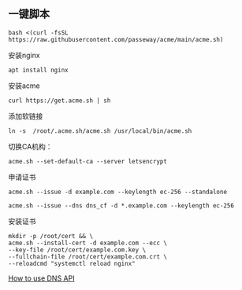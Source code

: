 ## 一键脚本
```
bash <(curl -fsSL https://raw.githubusercontent.com/passeway/acme/main/acme.sh)
```
安装nginx
```
apt install nginx
```
安装acme
```
curl https://get.acme.sh | sh
```
添加软链接
```
ln -s  /root/.acme.sh/acme.sh /usr/local/bin/acme.sh
```
切换CA机构： 
```
acme.sh --set-default-ca --server letsencrypt
```

申请证书
```
acme.sh --issue -d example.com --keylength ec-256 --standalone
```
```
acme.sh --issue --dns dns_cf -d *.example.com --keylength ec-256
```

安装证书
```
mkdir -p /root/cert && \
acme.sh --install-cert -d example.com --ecc \
--key-file /root/cert/example.com.key \
--fullchain-file /root/cert/example.com.crt \
--reloadcmd "systemctl reload nginx"
```

[How to use DNS API](https://github.com/acmesh-official/acme.sh/wiki/dnsapi)

